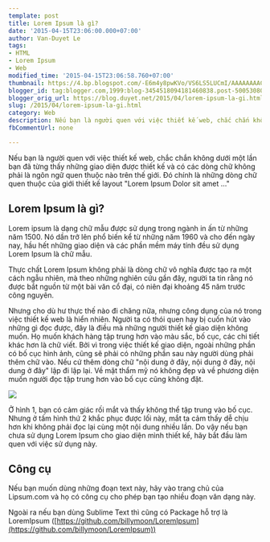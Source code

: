 ```yaml
---
template: post
title: Lorem Ipsum là gì?
date: '2015-04-15T23:06:00.000+07:00'
author: Van-Duyet Le
tags:
- HTML
- Lorem Ipsum
- Web
modified_time: '2015-04-15T23:06:58.760+07:00'
thumbnail: https://4.bp.blogspot.com/-E6m4y8pwKVo/VS6LS5LUCmI/AAAAAAAACRU/8aSZgKRN-DI/s1600/lipsum.jpg
blogger_id: tag:blogger.com,1999:blog-3454518094181460838.post-5005308039293586856
blogger_orig_url: https://blog.duyet.net/2015/04/lorem-ipsum-la-gi.html
slug: /2015/04/lorem-ipsum-la-gi.html
category: Web
description: Nếu bạn là người quen với việc thiết kế web, chắc chắn không dưới một lần bạn đã từng thấy những giao diện được thiết kế và có các dòng chữ không phải là ngôn ngữ quen thuộc nào trên thế giới. Đó chính là những dòng chữ quen thuộc của giới thiết kế layout "Lorem Ipsum Dolor sit amet …"
fbCommentUrl: none

---
```


Nếu bạn là người quen với việc thiết kế web, chắc chắn không dưới một lần bạn đã từng thấy những giao diện được thiết kế và có các dòng chữ không phải là ngôn ngữ quen thuộc nào trên thế giới. Đó chính là những dòng chữ quen thuộc của giới thiết kế layout "Lorem Ipsum Dolor sit amet …"

## Lorem Ipsum  là gì? ##
Lorem ipsum là dạng chữ mẫu được sử dụng trong ngành in ấn từ những năm 1500. Nó dần trở lên phổ biến kể từ những năm 1960 và cho đến ngày nay, hầu hết những giao diện và các phần mềm máy tính đều sử dụng Lorem Ipsum là chữ mẫu.

Thực chất Lorem Ipsum không phải là dòng chữ vô nghĩa được tạo ra một cách ngẫu nhiên, mà theo những nghiên cứu gần đây, người ta tin rằng nó được bắt nguồn từ một bài văn cổ đại, có niên đại  khoảng 45 năm trước công nguyên.

Nhưng cho dù hư thực thế nào đi chăng nữa, nhưng công dụng của nó trong việc thiết kế web là hiển nhiên. Người ta có thói quen hay bị cuốn hút vào những gì đọc được, đây là điều mà những người thiết kế giao diện không muốn. Họ muốn khách hàng tập trung hơn vào màu sắc, bố cục, các chi tiết khác hơn là chữ viết. Bởi vì trong việc thiết kế giao diện, ngoài những phần có bố cục hình ảnh, cũng sẽ phải có những phần sau này người dùng phải thêm chữ vào. Nếu cứ thêm dòng chữ "nội dung ở đây, nội dung ở đây, nội dung ở đây" lập đi lập lại. Về mặt thẩm mỹ nó không đẹp và về phương diện muốn người đọc tập trung hơn vào bố cục cũng không đặt.

![](https://4.bp.blogspot.com/-E6m4y8pwKVo/VS6LS5LUCmI/AAAAAAAACRU/8aSZgKRN-DI/s1600/lipsum.jpg)

Ở hình 1, bạn có cảm giác rối mắt và thấy không thể tập trung vào bố cục. Nhưng ở tấm hình thứ 2 khắc phục được lối này, mắt ta cảm thấy dễ chịu hơn khi không phải đọc lại cùng một nội dung nhiều lần. Do vậy nếu bạn chưa sử dụng Lorem Ipsum cho giao diện mình thiết kế, hãy bắt đầu làm quen với việc sử dụng này.

## Công cụ 

Nếu bạn muốn dùng những đoạn text này, hãy vào trang chủ của Lipsum.com và họ có công cụ cho phép bạn tạo nhiều đoạn văn dạng này.

Ngoài ra nếu bạn dùng Sublime Text thì cũng có  Package hỗ trợ là LoremIpsum ([https://github.com/billymoon/LoremIpsum](https://github.com/billymoon/LoremIpsum))
